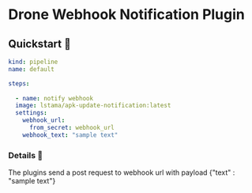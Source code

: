 # Drone Webhook Notification Plugin

## Quickstart 🚀

```yaml
kind: pipeline
name: default

steps:
  
  - name: notify webhook
  image: lstama/apk-update-notification:latest
  settings:
    webhook_url:
      from_secret: webhook_url
    webhook_text: "sample text"
```

### Details 📒

The plugins send a post request to webhook url with payload {"text" : "sample text"}